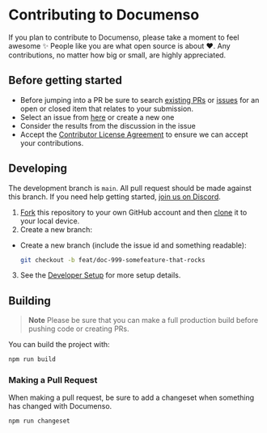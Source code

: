 # Contributing to Documenso

If you plan to contribute to Documenso, please take a moment to feel awesome ✨ People like you are what open source is about ♥. Any contributions, no matter how big or small, are highly appreciated.

## Before getting started

- Before jumping into a PR be sure to search [existing PRs](https://github.com/documenso/documenso/pulls) or [issues](https://github.com/documenso/documenso/issues) for an open or closed item that relates to your submission.
- Select an issue from [here](https://github.com/documenso/documenso/issues) or create a new one
- Consider the results from the discussion in the issue
- Accept the [Contributor License Agreement](https://documen.so/cla) to ensure we can accept your contributions.

## Developing

The development branch is <code>main</code>. All pull request should be made against this branch. If you need help getting started, [join us on Discord](https://documen.so/discord).

1. [Fork](https://help.github.com/articles/fork-a-repo/) this repository to your
   own GitHub account and then
   [clone](https://help.github.com/articles/cloning-a-repository/) it to your local device.
2. Create a new branch:

- Create a new branch (include the issue id and something readable):

  ```sh
  git checkout -b feat/doc-999-somefeature-that-rocks
  ```

3. See the [Developer Setup](https://github.com/documenso/documenso/blob/main/README.md#developer-setup) for more setup details.

## Building

> **Note**
> Please be sure that you can make a full production build before pushing code or creating PRs.

You can build the project with:

```bash
npm run build
```

### Making a Pull Request

When making a pull request, be sure to add a changeset when something has changed with Documenso.

```shell
npm run changeset
```
